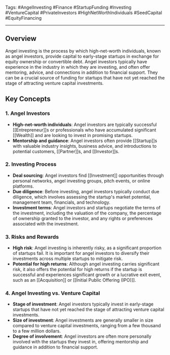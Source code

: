 Tags: #AngelInvesting #Finance #StartupFunding #Investing #VentureCapital #PrivateInvestors #HighNetWorthIndividuals #SeedCapital #EquityFinancing

---

## Overview

Angel investing is the process by which high-net-worth individuals, known as angel investors, provide capital to early-stage startups in exchange for equity ownership or convertible debt. Angel investors typically have experience in the industry in which they are investing, and often offer mentoring, advice, and connections in addition to financial support. They can be a crucial source of funding for startups that have not yet reached the stage of attracting venture capital investments.

## Key Concepts

### 1. Angel Investors

-   **High-net-worth individuals**: Angel investors are typically successful [[Entrepreneur]]s or professionals who have accumulated significant [[Wealth]] and are looking to invest in promising startups.
-   **Mentorship and guidance**: Angel investors often provide [[Startup]]s with valuable industry insights, business advice, and introductions to potential customers, [[Partner]]s, and [[Investor]]s.

### 2. Investing Process

-   **Deal sourcing**: Angel investors find [[Investment]] opportunities through personal networks, angel investing groups, pitch events, or online platforms.
-   **Due diligence**: Before investing, angel investors typically conduct due diligence, which involves assessing the startup's market potential, management team, financials, and technology.
-   **Investment terms**: Angel investors and startups negotiate the terms of the investment, including the valuation of the company, the percentage of ownership granted to the investor, and any rights or preferences associated with the investment.

### 3. Risks and Rewards

-   **High risk**: Angel investing is inherently risky, as a significant proportion of startups fail. It is important for angel investors to diversify their investments across multiple startups to mitigate risk.
-   **Potential for high returns**: Although angel investing carries significant risk, it also offers the potential for high returns if the startup is successful and experiences significant growth or a lucrative exit event, such as an [[Acquisition]] or [[Initial Public Offering (IPO)]].

### 4. Angel Investing vs. Venture Capital

-   **Stage of investment**: Angel investors typically invest in early-stage startups that have not yet reached the stage of attracting venture capital investments.
-   **Size of investment**: Angel investments are generally smaller in size compared to venture capital investments, ranging from a few thousand to a few million dollars.
-   **Degree of involvement**: Angel investors are often more personally involved with the startups they invest in, offering mentorship and guidance in addition to financial support.